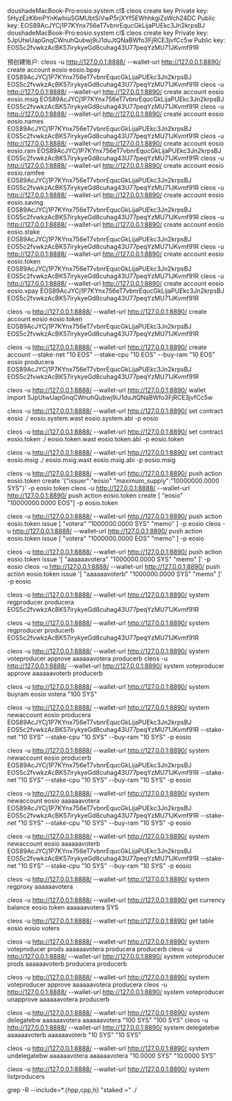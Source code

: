 doushadeMacBook-Pro:eosio.system cl$ cleos create key
Private key: 5HyzEzK6mPYnKwhiuSGMUbtSiVwP5rjXYf5EWhhkgiZsWch24DC
Public key: EOS89AcJYCj1P7KYnx756eT7vbnrEqucGkLijaPUEkc3Jn2krpsBJ
doushadeMacBook-Pro:eosio.system cl$ cleos create key
Private key: 5JpUtwUapGnqCWnuhQubwj9iJ1duJtQNaBWfo3FjRCE3jvfCc5w
Public key: EOS5c2fvwkzAcBK57irykyeGd8cuhag43U77peqYzMU71JKvmf91R


预创建账户:
cleos -u http://127.0.0.1:8888/ --wallet-url http://127.0.0.1:8890/ create account eosio  eosio.bpay     EOS89AcJYCj1P7KYnx756eT7vbnrEqucGkLijaPUEkc3Jn2krpsBJ EOS5c2fvwkzAcBK57irykyeGd8cuhag43U77peqYzMU71JKvmf91R
cleos -u http://127.0.0.1:8888/ --wallet-url http://127.0.0.1:8890/ create account eosio  eosio.msig     EOS89AcJYCj1P7KYnx756eT7vbnrEqucGkLijaPUEkc3Jn2krpsBJ EOS5c2fvwkzAcBK57irykyeGd8cuhag43U77peqYzMU71JKvmf91R
cleos -u http://127.0.0.1:8888/ --wallet-url http://127.0.0.1:8890/ create account eosio  eosio.names     EOS89AcJYCj1P7KYnx756eT7vbnrEqucGkLijaPUEkc3Jn2krpsBJ EOS5c2fvwkzAcBK57irykyeGd8cuhag43U77peqYzMU71JKvmf91R
cleos -u http://127.0.0.1:8888/ --wallet-url http://127.0.0.1:8890/ create account eosio  eosio.ram     EOS89AcJYCj1P7KYnx756eT7vbnrEqucGkLijaPUEkc3Jn2krpsBJ EOS5c2fvwkzAcBK57irykyeGd8cuhag43U77peqYzMU71JKvmf91R
cleos -u http://127.0.0.1:8888/ --wallet-url http://127.0.0.1:8890/ create account eosio  eosio.ramfee     EOS89AcJYCj1P7KYnx756eT7vbnrEqucGkLijaPUEkc3Jn2krpsBJ EOS5c2fvwkzAcBK57irykyeGd8cuhag43U77peqYzMU71JKvmf91R
cleos -u http://127.0.0.1:8888/ --wallet-url http://127.0.0.1:8890/ create account eosio  eosio.saving     EOS89AcJYCj1P7KYnx756eT7vbnrEqucGkLijaPUEkc3Jn2krpsBJ EOS5c2fvwkzAcBK57irykyeGd8cuhag43U77peqYzMU71JKvmf91R
cleos -u http://127.0.0.1:8888/ --wallet-url http://127.0.0.1:8890/ create account eosio  eosio.stake     EOS89AcJYCj1P7KYnx756eT7vbnrEqucGkLijaPUEkc3Jn2krpsBJ EOS5c2fvwkzAcBK57irykyeGd8cuhag43U77peqYzMU71JKvmf91R
cleos -u http://127.0.0.1:8888/ --wallet-url http://127.0.0.1:8890/ create account eosio  eosio.token     EOS89AcJYCj1P7KYnx756eT7vbnrEqucGkLijaPUEkc3Jn2krpsBJ EOS5c2fvwkzAcBK57irykyeGd8cuhag43U77peqYzMU71JKvmf91R
cleos -u http://127.0.0.1:8888/ --wallet-url http://127.0.0.1:8890/ create account eosio  eosio.vpay EOS89AcJYCj1P7KYnx756eT7vbnrEqucGkLijaPUEkc3Jn2krpsBJ EOS5c2fvwkzAcBK57irykyeGd8cuhag43U77peqYzMU71JKvmf91R

cleos -u http://127.0.0.1:8888/ --wallet-url http://127.0.0.1:8890/ create account eosio eosio.token EOS89AcJYCj1P7KYnx756eT7vbnrEqucGkLijaPUEkc3Jn2krpsBJ EOS5c2fvwkzAcBK57irykyeGd8cuhag43U77peqYzMU71JKvmf91R



cleos -u http://127.0.0.1:8888/ --wallet-url http://127.0.0.1:8890/ create account --stake-net "10 EOS" --stake-cpu "10 EOS" --buy-ram "10 EOS" eosio producera EOS89AcJYCj1P7KYnx756eT7vbnrEqucGkLijaPUEkc3Jn2krpsBJ EOS5c2fvwkzAcBK57irykyeGd8cuhag43U77peqYzMU71JKvmf91R 


cleos -u http://127.0.0.1:8888/ --wallet-url http://127.0.0.1:8890/ wallet import 5JpUtwUapGnqCWnuhQubwj9iJ1duJtQNaBWfo3FjRCE3jvfCc5w

cleos -u http://127.0.0.1:8888/ --wallet-url http://127.0.0.1:8890/ set contract eosio ./ eosio.system.wast eosio.system.abi -p eosio


cleos -u http://127.0.0.1:8888/ --wallet-url http://127.0.0.1:8890/ set contract eosio.token ./ eosio.token.wast eosio.token.abi -p eosio.token

cleos -u http://127.0.0.1:8888/ --wallet-url http://127.0.0.1:8890/ set contract eosio.msig ./ eosio.msig.wast eosio.msig.abi -p eosio.msig


cleos -u http://127.0.0.1:8888/ --wallet-url http://127.0.0.1:8890/ push action eosio.token create '{"issuer":"eosio" "maximum_supply":"10000000.0000 SYS"}' -p eosio.token
cleos -u http://127.0.0.1:8888/ --wallet-url http://127.0.0.1:8890/ push action eosio.token create [ "eosio" "10000000.0000 EOS"] -p eosio.token


cleos -u http://127.0.0.1:8888/ --wallet-url http://127.0.0.1:8890/ push action eosio.token issue [ "votera" "1000000.0000 SYS" "memo" ] -p eosio
cleos -u http://127.0.0.1:8888/ --wallet-url http://127.0.0.1:8890/ push action eosio.token issue [ "votera" "1000000.0000 EOS" "memo" ] -p eosio

cleos -u http://127.0.0.1:8888/ --wallet-url http://127.0.0.1:8890/ push action eosio.token issue '[ "aaaaaavotera" "1000000.0000 SYS" "memo" ]' -p eosio
cleos -u http://127.0.0.1:8888/ --wallet-url http://127.0.0.1:8890/ push action eosio.token issue '[ "aaaaaavoterb" "1000000.0000 SYS" "memo" ]' -p eosio


cleos -u http://127.0.0.1:8888/ --wallet-url http://127.0.0.1:8890/ system regproducer producera EOS5c2fvwkzAcBK57irykyeGd8cuhag43U77peqYzMU71JKvmf91R

cleos -u http://127.0.0.1:8888/ --wallet-url http://127.0.0.1:8890/ system regproducer producerb EOS5c2fvwkzAcBK57irykyeGd8cuhag43U77peqYzMU71JKvmf91R

cleos -u http://127.0.0.1:8888/ --wallet-url http://127.0.0.1:8890/  system voteproducer approve aaaaaavotera producerb
cleos -u http://127.0.0.1:8888/ --wallet-url http://127.0.0.1:8890/  system voteproducer approve aaaaaavoterb producerb

cleos -u http://127.0.0.1:8888/ --wallet-url http://127.0.0.1:8890/  system buyram eosio votera "100 SYS"

 cleos -u http://127.0.0.1:8888/ --wallet-url http://127.0.0.1:8890/   system newaccount eosio producera EOS89AcJYCj1P7KYnx756eT7vbnrEqucGkLijaPUEkc3Jn2krpsBJ EOS5c2fvwkzAcBK57irykyeGd8cuhag43U77peqYzMU71JKvmf91R --stake-net "10 SYS" --stake-cpu "10 SYS" --buy-ram "10 SYS"  -p eosio

 cleos -u http://127.0.0.1:8888/ --wallet-url http://127.0.0.1:8890/   system newaccount eosio producerb EOS89AcJYCj1P7KYnx756eT7vbnrEqucGkLijaPUEkc3Jn2krpsBJ EOS5c2fvwkzAcBK57irykyeGd8cuhag43U77peqYzMU71JKvmf91R --stake-net "10 SYS" --stake-cpu "10 SYS" --buy-ram "10 SYS"  -p eosio

 cleos -u http://127.0.0.1:8888/ --wallet-url http://127.0.0.1:8890/   system newaccount eosio aaaaaavotera EOS89AcJYCj1P7KYnx756eT7vbnrEqucGkLijaPUEkc3Jn2krpsBJ EOS5c2fvwkzAcBK57irykyeGd8cuhag43U77peqYzMU71JKvmf91R --stake-net "10 SYS" --stake-cpu "10 SYS" --buy-ram "10 SYS"  -p eosio


 cleos -u http://127.0.0.1:8888/ --wallet-url http://127.0.0.1:8890/   system newaccount eosio aaaaaavoterb EOS89AcJYCj1P7KYnx756eT7vbnrEqucGkLijaPUEkc3Jn2krpsBJ EOS5c2fvwkzAcBK57irykyeGd8cuhag43U77peqYzMU71JKvmf91R --stake-net "10 SYS" --stake-cpu "10 SYS" --buy-ram "10 SYS"  -p eosio


 cleos -u http://127.0.0.1:8888/ --wallet-url http://127.0.0.1:8890/    system regproxy aaaaaavotera

 cleos -u http://127.0.0.1:8888/ --wallet-url http://127.0.0.1:8890/ get  currency balance eosio.token aaaaaavotera SYS

cleos -u http://127.0.0.1:8888/ --wallet-url http://127.0.0.1:8890/  get table eosio eosio  voters 

cleos -u http://127.0.0.1:8888/ --wallet-url http://127.0.0.1:8890/  system  voteproducer prods aaaaaavotera producera producerb
cleos -u http://127.0.0.1:8888/ --wallet-url http://127.0.0.1:8890/  system  voteproducer prods aaaaaavoterb producera producerb

cleos -u http://127.0.0.1:8888/ --wallet-url http://127.0.0.1:8890/  system voteproducer approve aaaaaavotera producera
cleos -u http://127.0.0.1:8888/ --wallet-url http://127.0.0.1:8890/  system voteproducer unapprove aaaaaavotera producerb

cleos -u http://127.0.0.1:8888/ --wallet-url http://127.0.0.1:8890/   system delegatebw aaaaaavotera aaaaaavotera "100 SYS" "100 SYS"
cleos -u http://127.0.0.1:8888/ --wallet-url http://127.0.0.1:8890/   system delegatebw aaaaaavoterb aaaaaavoterb "10 SYS" "10 SYS"

cleos -u http://127.0.0.1:8888/ --wallet-url http://127.0.0.1:8890/   system undelegatebw aaaaaavotera aaaaaavotera "10.0000 SYS" "10.0000 SYS"

cleos -u http://127.0.0.1:8888/ --wallet-url http://127.0.0.1:8890/   system  listproducers


 grep -R --include=*.{hpp,cpp,h} "staked =" ./